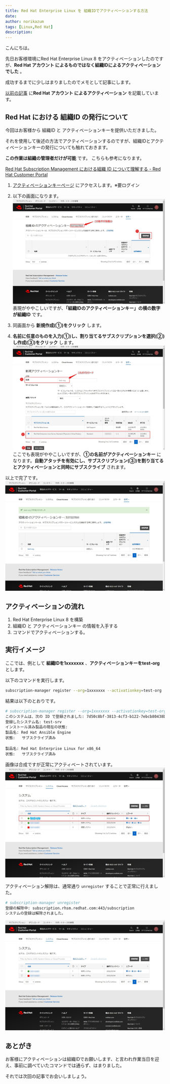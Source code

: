 ```yaml
---
title: Red Hat Enterprise Linux を 組織IDでアクティベーションする方法
date: 
author: norikazum
tags: [Linux,Red Hat]
description: 
---
```


こんにちは。

先日お客様環境にRed Hat Enterprise Linux 8 をアクティベーションしたのですが、**Red Hat アカウント によるものではなく組織IDによるアクティベーションでした** 。

成功するまでに少しはまりましたのでメモとして記事にします。

[以前の記事](https://mseeeen.msen.jp/red-hat-enterprise-linux-8-1-on-vmware-esxi/#%E3%82%A2%E3%82%AF%E3%83%86%E3%82%A3%E3%83%99%E3%83%BC%E3%82%B7%E3%83%A7%E3%83%B3%E3%81%A8%E3%82%B5%E3%83%96%E3%82%B9%E3%82%AF%E3%83%A9%E3%82%A4%E3%83%96) に**Red Hat アカウント によるアクティベーション** を記載しています。

## Red Hat における 組織ID の発行について
今回はお客様から 組織ID と アクティベーションキーを提供いただきました。

それを使用して後述の方法でアクティベーションするのですが、組織IDとアクティベーションキーの発行についても触れておきます。

**この作業は組織の管理者だけが可能** です。
こちらも参考になります。

[Red Hat Subscription Management における組織 ID について理解する - Red Hat Customer Portal](https://access.redhat.com/ja/articles/3296301)

1. [アクティベーションキーページ](https://access.redhat.com/management/activation_keys) にアクセスします。※要ログイン

1. 以下の画面になります。
![](images/2022-01-04_15h35_04.jpg)
表現がややこしいですが、**「組織IDのアクティベーションキー」の横の数字が組織ID** です。

1. 同画面から **新規作成(①)をクリック** します。

1. **名前に任意のものを入力(①)し、割り当てるサブスクリプションを選択(②)し作成(③)をクリック** します。
![](images/2022-01-04_15h40_24.jpg)
ここでも表現がややこしいですが、**①の名前がアクティベーションキー** になります。**自動アタッチを有効にし、サブスクリプション(③)を割り当てるとアクティベーションと同時にサブスクライブ** されます。

以上で完了です。
![](images/2022-01-04_15h40_44.jpg)


## アクティベーションの流れ
1. Red Hat Enterprise Linux 8 を構築 
1. 組織ID と アクティベーションキー の情報を入手する
1. コマンドでアクティベーションする。

## 実行イメージ
ここでは、例として **組織IDを1xxxxxxx** 、**アクティベーションキーをtest-org** とします。

以下のコマンドを実行します。

```bash
subscription-manager register --org=1xxxxxxx --activationkey=test-org
```

結果は以下のとおりです。
```bash
# subscription-manager register --org=1xxxxxxx --activationkey=test-org
このシステムは、次の ID で登録されました: 7d50c8bf-3813-4cf3-b122-7ebcb80438b6
登録したシステム名: test-srv
インストール済み製品の現在の状態:
製品名: Red Hat Ansible Engine
状態:   サブスクライブ済み

製品名: Red Hat Enterprise Linux for x86_64
状態:   サブスクライブ済み
```

画像は合成ですが正常にアクティベートされています。
![](images/2022-01-04_15h55_29.jpg)

アクティベーション解除は、通常通り `unregister` することで正常に行えました。

```bash
# subscription-manager unregister
登録の解除中: subscription.rhsm.redhat.com:443/subscription
システムの登録は解除されました。
```
![](images/2022-01-04_16h03_07.jpg)

## あとがき

お客様にアクティベーションは組織IDでお願いします、と言われ作業当日を迎え、事前に調べていたコマンドでは通らず、はまりました。

それでは次回の記事でお会いしましょう。
